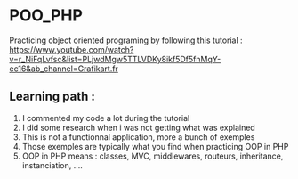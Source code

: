 # POO_PHP

Practicing object oriented programing by following this tutorial : https://www.youtube.com/watch?v=r_NiFqLvfsc&list=PLjwdMgw5TTLVDKy8ikf5Df5fnMqY-ec16&ab_channel=Grafikart.fr

## Learning path : 

1. I commented my code a lot during the tutorial
2. I did some research when i was not getting what was explained
3. This is not a functionnal application, more a bunch of exemples
4. Those exemples are typically what you find when practicing OOP in PHP
5. OOP in PHP means : classes, MVC, middlewares, routeurs, inheritance, instanciation, .... 

